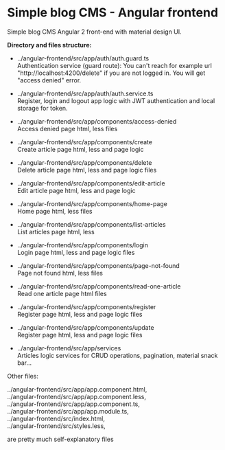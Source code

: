 # Simple blog CMS - Angular frontend

Simple blog CMS Angular 2 front-end with material design UI.

**Directory and files structure:**

- ../angular-frontend/src/app/auth/auth.guard.ts  
Authentication service (guard route): You can't reach for example url "http://localhost:4200/delete" if you are not logged in.
You will get "access denied" error.

- ../angular-frontend/src/app/auth/auth.service.ts  
Register, login and logout app logic with JWT authentication and local storage for token.

- ../angular-frontend/src/app/components/access-denied  
Access denied page html, less files

- ../angular-frontend/src/app/components/create  
Create article page html, less and page logic

- ../angular-frontend/src/app/components/delete  
Delete article page html, less and page logic files

- ../angular-frontend/src/app/components/edit-article  
Edit article page html, less and page logic

- ../angular-frontend/src/app/components/home-page  
Home page html, less files

- ../angular-frontend/src/app/components/list-articles  
List articles page html, less

- ../angular-frontend/src/app/components/login  
Login page html, less and page logic files

- ../angular-frontend/src/app/components/page-not-found  
Page not found html, less files

- ../angular-frontend/src/app/components/read-one-article  
Read one article page html files

- ../angular-frontend/src/app/components/register  
Register page html, less and page logic files

- ../angular-frontend/src/app/components/update  
Register page html, less and page logic files

- ../angular-frontend/src/app/services  
Articles logic services for CRUD operations, pagination, material snack bar...

Other files:  

../angular-frontend/src/app/app.component.html,  
../angular-frontend/src/app/app.component.less,  
../angular-frontend/src/app/app.component.ts,  
../angular-frontend/src/app/app.module.ts,  
../angular-frontend/src/index.html,  
../angular-frontend/src/styles.less,  

are pretty much self-explanatory files